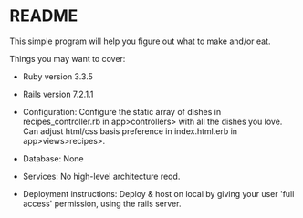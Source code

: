 # README

This simple program will help you figure out what to make and/or eat.

Things you may want to cover:

* Ruby version 3.3.5
* Rails version 7.2.1.1

* Configuration: Configure the static array of dishes in recipes_controller.rb in app>controllers> with all the dishes you love.
  Can adjust html/css basis preference in index.html.erb in app>views>recipes>.

* Database: None

* Services: No high-level architecture reqd.

* Deployment instructions: Deploy & host on local by giving your user 'full access' permission, using the rails server.

